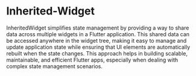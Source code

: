 # Inherited-Widget

InheritedWidget simplifies state management by providing a way to share data across multiple widgets in a Flutter application. This shared data can be accessed anywhere in the widget tree, making it easy to manage and update application state while ensuring that UI elements are automatically rebuilt when the state changes. This approach helps in building scalable, maintainable, and efficient Flutter apps, especially when dealing with complex state management scenarios.
